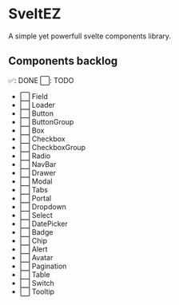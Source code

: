 # SveltEZ

A simple yet powerfull svelte components library.

## Components backlog

✅: DONE
⬜️: TODO

- ⬜️ Field
- ⬜️ Loader
- ⬜️ Button
- ⬜️ ButtonGroup
- ⬜️ Box
- ⬜️ Checkbox
- ⬜️ CheckboxGroup
- ⬜️ Radio
- ⬜️ NavBar
- ⬜️ Drawer
- ⬜️ Modal
- ⬜️ Tabs
- ⬜️ Portal
- ⬜️ Dropdown
- ⬜️ Select
- ⬜️ DatePicker
- ⬜️ Badge
- ⬜️ Chip
- ⬜️ Alert
- ⬜️ Avatar
- ⬜️ Pagination
- ⬜️ Table
- ⬜️ Switch
- ⬜️ Tooltip
